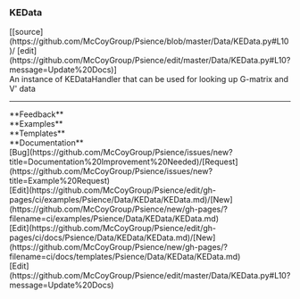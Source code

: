### <a id="Psience.Data.KEData.KEData">KEData</a> 
<div class="docs-source-link" markdown="1">
[[source](https://github.com/McCoyGroup/Psience/blob/master/Data/KEData.py#L10)/
[edit](https://github.com/McCoyGroup/Psience/edit/master/Data/KEData.py#L10?message=Update%20Docs)]
</div>
An instance of KEDataHandler that can be used for looking up G-matrix and V' data











---


<div markdown="1" class="text-secondary">
<div class="container">
  <div class="row">
   <div class="col" markdown="1">
**Feedback**   
</div>
   <div class="col" markdown="1">
**Examples**   
</div>
   <div class="col" markdown="1">
**Templates**   
</div>
   <div class="col" markdown="1">
**Documentation**   
</div>
   <div class="col" markdown="1">
   
</div>
   <div class="col" markdown="1">
   
</div>
   <div class="col" markdown="1">
   
</div>
</div>
  <div class="row">
   <div class="col" markdown="1">
[Bug](https://github.com/McCoyGroup/Psience/issues/new?title=Documentation%20Improvement%20Needed)/[Request](https://github.com/McCoyGroup/Psience/issues/new?title=Example%20Request)   
</div>
   <div class="col" markdown="1">
[Edit](https://github.com/McCoyGroup/Psience/edit/gh-pages/ci/examples/Psience/Data/KEData/KEData.md)/[New](https://github.com/McCoyGroup/Psience/new/gh-pages/?filename=ci/examples/Psience/Data/KEData/KEData.md)   
</div>
   <div class="col" markdown="1">
[Edit](https://github.com/McCoyGroup/Psience/edit/gh-pages/ci/docs/Psience/Data/KEData/KEData.md)/[New](https://github.com/McCoyGroup/Psience/new/gh-pages/?filename=ci/docs/templates/Psience/Data/KEData/KEData.md)   
</div>
   <div class="col" markdown="1">
[Edit](https://github.com/McCoyGroup/Psience/edit/master/Data/KEData.py#L10?message=Update%20Docs)   
</div>
   <div class="col" markdown="1">
   
</div>
   <div class="col" markdown="1">
   
</div>
   <div class="col" markdown="1">
   
</div>
</div>
</div>
</div>

